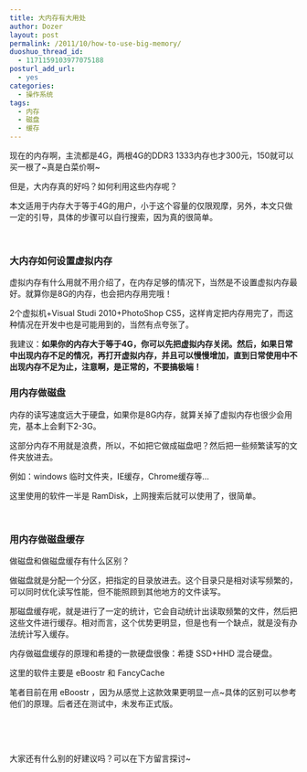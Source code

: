 ```yaml
---
title: 大内存有大用处
author: Dozer
layout: post
permalink: /2011/10/how-to-use-big-memory/
duoshuo_thread_id:
  - 1171159103977075188
posturl_add_url:
  - yes
categories:
  - 操作系统
tags:
  - 内存
  - 磁盘
  - 缓存
---
```


现在的内存啊，主流都是4G，两根4G的DDR3 1333内存也才300元，150就可以买一根了~真是白菜价啊~

但是，大内存真的好吗？如何利用这些内存呢？

本文适用于内存大于等于4G的用户，小于这个容量的仅限观摩，另外，本文只做一定的引导，具体的步骤可以自行搜索，因为真的很简单。

&nbsp;

### <span id="i">大内存如何设置虚拟内存</span>

虚拟内存有什么用就不用介绍了，在内存足够的情况下，当然是不设置虚拟内存最好。就算你是8G的内存，也会把内存用完哦！

2个虚拟机+Visual Studi 2010+PhotoShop CS5，这样肯定把内存用完了，而这种情况在开发中也是可能用到的，当然有点夸张了。

我建议：**如果你的内存大于等于4G，你可以先把虚拟内存关闭。然后，如果日常中出现内存不足的情况，再打开虚拟内存，并且可以慢慢增加，直到日常使用中不出现内存不足为止，注意啊，是正常的，不要搞极端！**

<!--more-->

### <span id="i-2">用内存做磁盘</span>

内存的读写速度远大于硬盘，如果你是8G内存，就算关掉了虚拟内存也很少会用完，基本上会剩下2-3G。

这部分内存不用就是浪费，所以，不如把它做成磁盘吧？然后把一些频繁读写的文件夹放进去。

例如：windows 临时文件夹，IE缓存，Chrome缓存等…

这里使用的软件一半是 RamDisk，上网搜索后就可以使用了，很简单。

&nbsp;

### <span id="i-3">用内存做磁盘缓存</span>

做磁盘和做磁盘缓存有什么区别？

做磁盘就是分配一个分区，把指定的目录放进去。这个目录只是相对读写频繁的，可以同时优化读写性能，但不能照顾到其他地方的文件读写。

那磁盘缓存呢，就是进行了一定的统计，它会自动统计出读取频繁的文件，然后把这些文件进行缓存。相对而言，这个优势更明显，但是也有一个缺点，就是没有办法统计写入缓存。

内存做磁盘缓存的原理和希捷的一款硬盘很像：希捷 SSD+HHD 混合硬盘。

这里的软件主要是 eBoostr 和 FancyCache

笔者目前在用 eBoostr ，因为从感觉上这款效果更明显一点~具体的区别可以参考他们的原理。后者还在测试中，未发布正式版。

&nbsp;

&nbsp;

大家还有什么别的好建议吗？可以在下方留言探讨~
